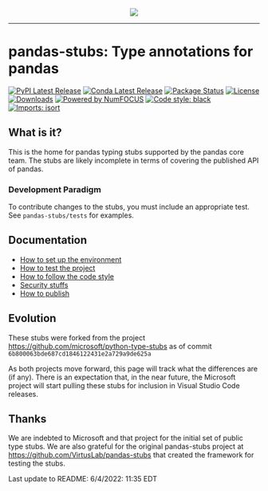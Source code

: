 <div align="center">
  <img src="https://pandas.pydata.org/static/img/pandas.svg"><br>
</div>

-----------------

# pandas-stubs: Type annotations for pandas
[![PyPI Latest Release](https://img.shields.io/pypi/v/pandas-stubs-official.svg)](https://pypi.org/project/pandas-stubs-official/)
[![Conda Latest Release](https://anaconda.org/conda-forge/pandas-stubs-official/badges/version.svg)](https://anaconda.org/anaconda/pandas-stubs-official/)
[![Package Status](https://img.shields.io/pypi/status/pandas-stubs-official.svg)](https://pypi.org/project/pandas-stubs-official/)
[![License](https://img.shields.io/pypi/l/pandas-stubs-official.svg)](https://github.com/pandas-dev/pandas-stubs/blob/main/LICENSE)
[![Downloads](https://static.pepy.tech/personalized-badge/pandas-stubs-official?period=month&units=international_system&left_color=black&right_color=orange&left_text=PyPI%20downloads%20per%20month)](https://pepy.tech/project/pandas-stubs-official)
[![Powered by NumFOCUS](https://img.shields.io/badge/powered%20by-NumFOCUS-orange.svg?style=flat&colorA=E1523D&colorB=007D8A)](https://numfocus.org)
[![Code style: black](https://img.shields.io/badge/code%20style-black-000000.svg)](https://github.com/psf/black)
[![Imports: isort](https://img.shields.io/badge/%20imports-isort-%231674b1?style=flat&labelColor=ef8336)](https://pycqa.github.io/isort/)

## What is it?

This is the home for pandas typing stubs supported by the pandas core team.  The stubs are likely incomplete in terms of covering the published API of pandas.

### Development Paradigm

To contribute changes to the stubs, you must include an appropriate test.  See `pandas-stubs/tests` for examples.

## Documentation

- [How to set up the environment](docs/1%20-%20setup.md)
- [How to test the project](docs/2%20-%20tests.md)
- [How to follow the code style](docs/3%20-%20style.md)
- [Security stuffs](docs/4%20-%20security.md)
- [How to publish](docs/5%20-%20publish.md)

## Evolution

These stubs were forked from the project <https://github.com/microsoft/python-type-stubs> as of commit `6b800063bde687cd1846122431e2a729a9de625a`

As both projects move forward, this page will track what the differences are (if any).  There is an expectation that, in the near future, the Microsoft project will start pulling these stubs for inclusion in Visual Studio Code releases.

## Thanks

We are indebted to Microsoft and that project for the initial set of public type stubs.  We are also grateful for the original pandas-stubs project at <https://github.com/VirtusLab/pandas-stubs> that created the framework for testing the stubs.

Last update to README: 6/4/2022: 11:35 EDT
